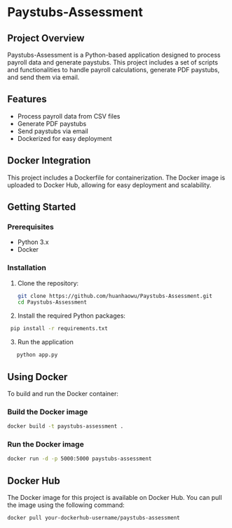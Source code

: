 # Paystubs-Assessment

## Project Overview
Paystubs-Assessment is a Python-based application designed to process payroll data and generate paystubs. This project includes a set of scripts and functionalities to handle payroll calculations, generate PDF paystubs, and send them via email.

## Features
- Process payroll data from CSV files
- Generate PDF paystubs
- Send paystubs via email
- Dockerized for easy deployment

## Docker Integration
This project includes a Dockerfile for containerization. The Docker image is uploaded to Docker Hub, allowing for easy deployment and scalability.

## Getting Started
### Prerequisites
- Python 3.x
- Docker

### Installation
1. Clone the repository:
   ```bash
   git clone https://github.com/huanhaowu/Paystubs-Assessment.git
   cd Paystubs-Assessment
   ```

2. Install the required Python packages:
  ```bash
   pip install -r requirements.txt
  ```

3. Run  the application
```bash
   python app.py
```

## Using Docker

To build and run the Docker container:

### Build the Docker image

```bash
docker build -t paystubs-assessment .
```

### Run the Docker image
```bash
docker run -d -p 5000:5000 paystubs-assessment
```

## Docker Hub

The Docker image for this project is available on Docker Hub. You can pull the image using the following command:
```bash
docker pull your-dockerhub-username/paystubs-assessment
```
